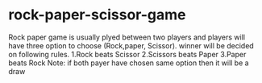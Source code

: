 # rock-paper-scissor-game
Rock paper game is usually plyed between two players and players will have three option to choose (Rock,paper, Scissor). winner will be decided on following rules.
1.Rock beats Scissor
2.Scissors beats Paper
3.Paper beats Rock
Note: if both payer have chosen same option then it will be a draw
